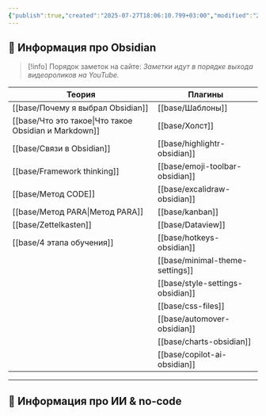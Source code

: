```yaml
---
{"publish":true,"created":"2025-07-27T18:06:10.799+03:00","modified":"2025-08-02T13:22:55.722+03:00","cssclasses":""}
---
```


## 📁 Информация про Obsidian


>[!info] Порядок заметок на сайте:
>*Заметки идут в порядке выхода видеороликов на YouTube.*


| Теория                                                                                        | Плагины                    |
| --------------------------------------------------------------------------------------------- | -------------------------- |
| [[base/Почему я выбрал Obsidian]]                                                                  | [[base/Шаблоны]]                |
| [[base/Что это такое\|Что такое Obsidian и Markdown]]                                              | [[base/Холст]]                  |
| [[base/Связи в Obsidian]]                                                                          | [[base/highlightr-obsidian]]             |
| [[base/Framework thinking]]                                                                        | [[base/emoji-toolbar-obsidian]]          |
| [[base/Метод CODE]]                                                                                | [[base/excalidraw-obsidian]]             |
| [[base/Метод PARA\|Метод PARA]] | [[base/kanban]]                 |
| [[base/Zettelkasten]]                                                                              | [[base/Dataview]]               |
| [[base/4 этапа обучения]]                                                                          | [[base/hotkeys-obsidian]]        |
|                                                                                               | [[base/minimal-theme-settings]] |
|                                                                                               | [[base/style-settings-obsidian]]         |
|                                                                                               | [[base/css-files]]              |
|                                                                                               | [[base/automover-obsidian]]              |
|                                                                                               | [[base/charts-obsidian]]                 |
|                                                                                               | [[base/copilot-ai-obsidian]]                |

---
## 📁 Информация про ИИ & no-code